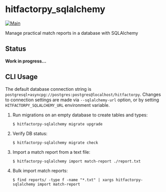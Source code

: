 # hitfactorpy_sqlalchemy

[![Main](https://github.com/cahna/hitfactorpy-sqlalchemy/actions/workflows/main.yaml/badge.svg)](https://github.com/cahna/hitfactorpy-sqlalchemy/actions/workflows/main.yaml)

Manage practical match reports in a database with SQLAlchemy

## Status

**Work in progress...**

## CLI Usage

The default database connection string is `postgresql+asyncpg://postgres:postgres@localhost/hitfactorpy`. Changes to connection settings are made via `--sqlalchemy-url` option, or by setting `HITFACTORPY_SQLALCHEMY_URL` environment variable.

1. Run migrations on an empty database to create tables and types:
    ```console
    $ hitfactorpy-sqlalchemy migrate upgrade
    ```
2. Verify DB status:
    ```console
    $ hitfactorpy-sqlalchemy migrate check
    ```
3. Import a match report from a text file:
    ```console
    $ hitfactorpy-sqlalchemy import match-report ./report.txt
    ```
4. Bulk import match reports:
    ```console
    $ find reports/ -type f -name "*.txt" | xargs hitfactorpy-sqlalchemy import match-report
    ```
